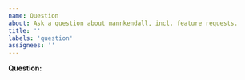 ```yaml
---
name: Question
about: Ask a question about mannkendall, incl. feature requests.
title: ''
labels: 'question'
assignees: ''
---
```


**Question:**
